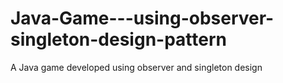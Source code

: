 # Java-Game---using-observer-singleton-design-pattern
A Java game developed using observer and singleton design
